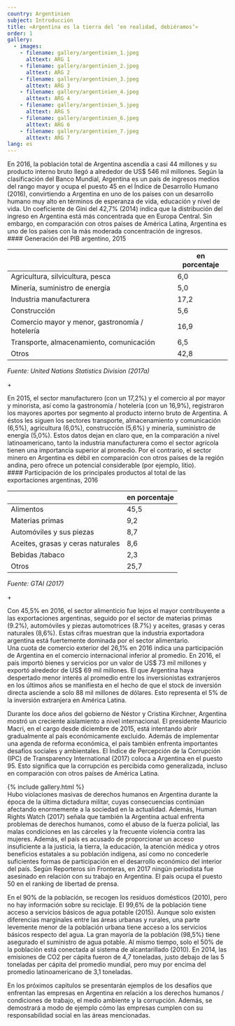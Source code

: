 ```yaml
---
country: Argentinien
subject: Introducción
title: «Argentina es la tierra del ‘en realidad, debiéramos‘»
order: 1
gallery:
  - images:
    - filename: gallery/argentinien_1.jpeg
      alttext: ARG 1
    - filename: gallery/argentinien_2.jpeg
      alttext: ARG 2
    - filename: gallery/argentinien_3.jpeg
      alttext: ARG 3
    - filename: gallery/argentinien_4.jpeg
      alttext: ARG 4
    - filename: gallery/argentinien_5.jpeg
      alttext: ARG 5
    - filename: gallery/argentinien_6.jpeg
      alttext: ARG 6
    - filename: gallery/argentinien_7.jpeg
      alttext: ARG 7
lang: es
---
```

<!-- Text mit Sidestory rechts -->
<div class="has-sidestories-right grid" markdown="1">

<div class="content" markdown="1">
En 2016, la población total de Argentina ascendía a casi 44 millones y su producto interno bruto llegó a alrededor de US$ 546 mil millones. Según la clasificación del Banco Mundial, Argentina es un país de ingresos medios del rango mayor y ocupa el puesto 45 en el Índice de Desarrollo Humano (2016), convirtiendo a Argentina en uno de los países con un desarrollo humano muy alto en términos de esperanza de vida, educación y nivel de vida. Un coeficiente de Gini del 42,7% (2014) indica que la distribución del ingreso en Argentina está más concentrada que en Europa Central. Sin embargo, en comparación con otros países de América Latina, Argentina es uno de los países con la más moderada concentración de ingresos.
</div>

<div class="sidestory sidestory-right" markdown="1">
#### Generación del PIB argentino, 2015

 &nbsp; | en porcentaje
 --- | ---
 Agricultura, silvicultura, pesca | 6,0
 Minería, suministro de energía | 5,0
 Industria manufacturera | 17,2
 Construcción | 5,6
 Comercio mayor y menor, gastronomía / hotelería | 16,9
 Transporte, almacenamiento, comunicación | 6,5
 Otros | 42,8

_Fuente: United Nations Statistics Division (2017a)_
<p class="sidestory-toggle"><span>+</span></p>
</div>

<div class="overlay sidestory-right-content content">
<div class="ss-content" markdown="1">
En 2015, el sector manufacturero (con un 17,2%) y el comercio al por mayor y minorista, así como la gastronomía / hotelería (con un 16,9%), registraron los mayores aportes por segmento al producto interno bruto de Argentina. A éstos les siguen los sectores transporte, almacenamiento y comunicación (6,5%), agricultura (6,0%), construcción (5,6%) y minería, suministro de energía (5,0%). Estos datos dejan en claro que, en la comparación a nivel latinoamericano, tanto la industria manufacturera como el sector agrícola tienen una importancia superior al promedio. Por el contrario, el sector minero en Argentina es débil en comparación con otros países de la región andina, pero ofrece un potencial considerable (por ejemplo, litio).
</div>
</div>

</div>


<!-- Text mit Sidestory links -->
<div class="has-sidestories-left grid" markdown="1">

<div class="sidestory sidestory-left" markdown="1">
#### Participación de los principales productos al total de las exportaciones argentinas, 2016

 &nbsp; | en porcentaje
--- | ---
Alimentos | 45,5
Materias primas | 9,2
Automóviles y sus piezas | 8,7
Aceites, grasas y ceras naturales | 8,6
Bebidas /tabaco | 2,3
Otros | 25,7

_Fuente: GTAI (2017)_

<p class="sidestory-toggle"><span>+</span></p>
</div>

<div class="overlay sidestory-left-content content">
<div class="ss-content" markdown="1">
Con 45,5% en 2016, el sector alimenticio fue lejos el mayor contribuyente a las exportaciones argentinas, seguido por el sector de materias primas (9.2%), automóviles y piezas automotrices (8.7%) y aceites, grasas y ceras naturales (8,6%). Estas cifras muestran que la industria exportadora argentina está fuertemente dominada por el sector alimentario.
</div>
</div>

<div class="content" markdown="1">
Una cuota de comercio exterior del 26,1% en 2016 indica una participación de Argentina en el comercio internacional inferior al promedio. En 2016, el país importó bienes y servicios por un valor de US$ 73 mil millones y exportó alrededor de US$ 69 mil millones. El que Argentina haya despertado menor interés al promedio entre los inversionistas extranjeros en los últimos años se manifiesta en el hecho de que el stock de inversión directa asciende a solo 88 mil millones de dólares. Esto representa el 5% de la inversión extranjera en América Latina.

Durante los doce años del gobierno de Néstor y Cristina Kirchner, Argentina mostró un creciente aislamiento a nivel internacional. El presidente Mauricio Macri, en el cargo desde diciembre de 2015, está intentando abrir gradualmente al país económicamente excluido. Además de implementar una agenda de reforma económica, el país también enfrenta importantes desafíos sociales y ambientales. El Índice de Percepción de la Corrupción (IPC) de Transparency International (2017) coloca a Argentina en el puesto 95. Esto significa que la corrupción es percibida como generalizada, incluso en comparación con otros países de América Latina.
</div>

</div>


<div class="media-wrapper">
{% include gallery.html %}
</div>

<div class="content" markdown="1">
Hubo violaciones masivas de derechos humanos en Argentina durante la época de la última dictadura militar, cuyas consecuencias continúan afectando enormemente a la sociedad en la actualidad. Además, Human Rights Watch (2017) señala que también la Argentina actual enfrenta problemas de derechos humanos, como el abuso de la fuerza policial, las malas condiciones en las cárceles y la frecuente violencia contra las mujeres. Además, el país es acusado de proporcionar un acceso insuficiente a la justicia, la tierra, la educación, la atención médica y otros beneficios estatales a su población indígena, así como no concederle suficientes formas de participación en el desarrollo económico del interior del país. Según Reporteros sin Fronteras, en 2017 ningún periodista fue asesinado en relación con su trabajo en Argentina. El país ocupa el puesto 50 en el ranking de libertad de prensa.

En el 90% de la población, se recogen los residuos domésticos (2010), pero no hay información sobre su reciclaje. El 99,6% de la población tiene acceso a servicios básicos de agua potable (2015). Aunque solo existen diferencias marginales entre las áreas urbanas y rurales, una parte levemente menor de la población urbana tiene acceso a los servicios básicos respecto del agua. La gran mayoría de la población (98,5%) tiene asegurado el suministro de agua potable. Al mismo tiempo, solo el 50% de la población está conectada al sistema de alcantarillado (2010). En 2014, las emisiones de CO2 per cápita fueron de 4,7 toneladas, justo debajo de las 5 toneladas per cápita del promedio mundial, pero muy por encima del promedio latinoamericano de 3,1 toneladas.

En los próximos capítulos se presentarán ejemplos de los desafíos que enfrentan las empresas en Argentina en relación a los derechos humanos / condiciones de trabajo, el medio ambiente y la corrupción. Además, se demostrará a modo de ejemplo cómo las empresas cumplen con su responsabilidad social en las áreas mencionadas.
</div>
